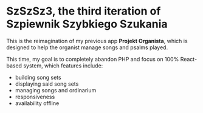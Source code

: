 # SzSzSz3, the third iteration of Szpiewnik Szybkiego Szukania

This is the reimagination of my previous app **Projekt Organista**, which is designed to help the organist manage songs and psalms played.

This time, my goal is to completely abandon PHP and focus on 100% React-based system, which features include:

- building song sets
- displaying said song sets
- managing songs and ordinarium
- responsiveness
- availability offline
